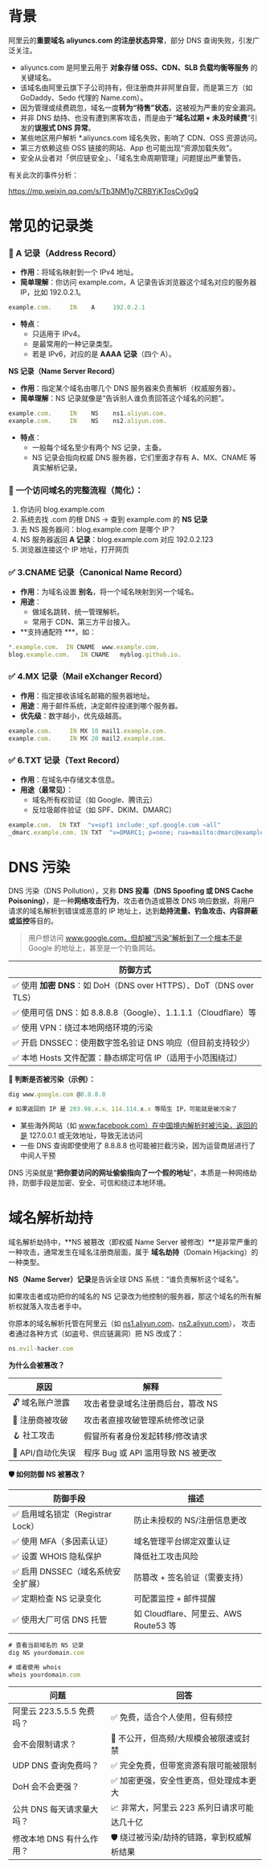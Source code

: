 # 背景

阿里云的**重要域名 aliyuncs.com 的注册状态异常**，部分 DNS 查询失败，引发广泛关注。

- aliyuncs.com 是阿里云用于 **对象存储 OSS、CDN、SLB 负载均衡等服务** 的关键域名。
- 该域名由阿里云旗下子公司持有，但注册商并非阿里自营，而是第三方（如 GoDaddy、Sedo 代理的 Name.com）。
- 因为管理或续费疏忽，域名一度**转为“待售”状态**，这被视为严重的安全漏洞。
- 并非 DNS 劫持、也没有遭到黑客攻击，而是由于“**域名过期 + 未及时续费**”引发的**误报式 DNS 异常**。
- 某些地区用户解析 *.aliyuncs.com 域名失败，影响了 CDN、OSS 资源访问。
- 第三方依赖这些 OSS 链接的网站、App 也可能出现“资源加载失败”。
- 安全从业者对「供应链安全」、「域名生命周期管理」问题提出严重警告。

有关此次的事件分析：

https://mp.weixin.qq.com/s/Tb3NM1g7CRBYjKTosCv0gQ 

# 常见的记录类

### **🔹 A 记录（Address Record）**

- **作用**：将域名映射到一个 IPv4 地址。
- **简单理解**：你访问 example.com，A 记录告诉浏览器这个域名对应的服务器 IP，比如 192.0.2.1。

```jsx
example.com.     IN    A     192.0.2.1
```

- **特点**：
    - 只适用于 IPv4。
    - 是最常用的一种记录类型。
    - 若是 IPv6，对应的是 **AAAA 记录**（四个 A）。

**NS 记录（Name Server Record）**

- **作用**：指定某个域名由哪几个 DNS 服务器来负责解析（权威服务器）。
- **简单理解**：NS 记录就像是“告诉别人谁负责回答这个域名的问题”。

```jsx
example.com.     IN    NS    ns1.aliyun.com.
example.com.     IN    NS    ns2.aliyun.com.
```

- **特点**：
    - 一般每个域名至少有两个 NS 记录，主备。
    - NS 记录会指向权威 DNS 服务器，它们里面才存有 A、MX、CNAME 等真实解析记录。

### **🧠 一个访问域名的完整流程（简化）：**

1. 你访问 blog.example.com
2. 系统去找 .com 的根 DNS → 查到 example.com 的 **NS 记录**
3. 去 NS 服务器问：blog.example.com 是哪个 IP？
4. NS 服务器返回 **A 记录**：blog.example.com 对应 192.0.2.123
5. 浏览器连接这个 IP 地址，打开网页

### **✅ 3.CNAME 记录（Canonical Name Record）**

- **作用**：为域名设置 **别名**，将一个域名映射到另一个域名。
- **用途**：
    - 做域名跳转、统一管理解析。
    - 常用于 CDN、第三方平台接入。
- **支持通配符 ***，如：

```jsx
*.example.com.  IN CNAME  www.example.com.
blog.example.com.   IN CNAME   myblog.github.io.
```

### **✅ 4.MX 记录（Mail eXchanger Record）**

- **作用**：指定接收该域名邮箱的服务器地址。
- **用途**：用于邮件系统，决定邮件投递到哪个服务器。
- **优先级**：数字越小，优先级越高。

```jsx
example.com.     IN MX 10 mail1.example.com.
example.com.     IN MX 20 mail2.example.com.
```

### **✅ 6.TXT 记录（Text Record）**

- **作用**：在域名中存储文本信息。
- **用途（最常见）**：
    - 域名所有权验证（如 Google、腾讯云）
    - 反垃圾邮件验证（如 SPF、DKIM、DMARC）

```jsx
example.com.  IN TXT  "v=spf1 include:_spf.google.com ~all"
_dmarc.example.com. IN TXT  "v=DMARC1; p=none; rua=mailto:dmarc@example.com"
```

# DNS 污染

DNS 污染（DNS Pollution），又称 **DNS 投毒（DNS Spoofing 或 DNS Cache Poisoning）**，是一种**网络攻击行为**，攻击者伪造或篡改 DNS 响应数据，将用户请求的域名解析到错误或恶意的 IP 地址上，达到**劫持流量、钓鱼攻击、内容屏蔽或监控**等目的。

> 用户想访问 www.google.com，但却被“污染”解析到了一个根本不是 Google 的地址上，甚至是一个钓鱼网站。
> 

| **防御方式** |
| --- |
| ✅ 使用 **加密 DNS**：如 DoH（DNS over HTTPS）、DoT（DNS over TLS） |
| ✅ 使用可信 DNS：如 8.8.8.8（Google）、1.1.1.1（Cloudflare）等 |
| ✅ 使用 VPN：绕过本地网络环境的污染 |
| ✅ 开启 DNSSEC：使用数字签名验证 DNS 响应（但目前支持较少） |
| ✅ 本地 Hosts 文件配置：静态绑定可信 IP（适用于小范围绕过） |

**🧪 判断是否被污染（示例）：**

```jsx
dig www.google.com @8.8.8.8

# 如果返回的 IP 是 203.98.x.x、114.114.x.x 等陌生 IP，可能就是被污染了
```

- 某些海外网站（如 www.facebook.com）在中国境内解析时被污染，返回的是 127.0.0.1 或无效地址，导致无法访问
- 一些 DNS 查询即使使用了 8.8.8.8 也可能被拦截污染，因为运营商层进行了中间人干预

DNS 污染就是“**把你要访问的网址偷偷指向了一个假的地址**”，本质是一种网络劫持，防御手段是加密、安全、可信和绕过本地环境。

# 域名解析劫持

域名解析劫持中，**NS 被篡改（即权威 Name Server 被修改）**是非常严重的一种攻击，通常发生在域名注册商层面，属于 **域名劫持**（Domain Hijacking）的一种类型。

**NS（Name Server）记录**是告诉全球 DNS 系统：“谁负责解析这个域名”。

如果攻击者成功把你的域名的 NS 记录改为他控制的服务器，那这个域名的所有解析权就落入攻击者手中。

你原本的域名解析托管在阿里云（如 [ns1.aliyun.com](http://ns1.aliyun.com/)、[ns2.aliyun.com](http://ns2.aliyun.com/)），
攻击者通过各种方式（如盗号、供应链漏洞）把 NS 改成了：

```jsx
ns.evil-hacker.com
```

**为什么会被篡改？**

| **原因** | **解释** |
| --- | --- |
| 🔓 域名账户泄露 | 攻击者登录域名注册商后台，篡改 NS |
| 🐞 注册商被攻破 | 攻击者直接攻破管理系统修改记录 |
| 🪝 社工攻击 | 假冒所有者身份发起转移/修改请求 |
| 🧩 API/自动化失误 | 程序 Bug 或 API 滥用导致 NS 被更改 |

**🛡️ 如何防御 NS 被篡改？**

| **防御手段** | **描述** |
| --- | --- |
| ✅ 启用域名锁定（Registrar Lock） | 防止未授权的 NS/注册信息更改 |
| ✅ 使用 MFA（多因素认证） | 域名管理平台绑定双重认证 |
| ✅ 设置 WHOIS 隐私保护 | 降低社工攻击风险 |
| ✅ 启用 DNSSEC（域名系统安全扩展） | 防篡改 + 签名验证（需要支持） |
| ✅ 定期检查 NS 记录变化 | 可配置监控 + 邮件提醒 |
| ✅ 使用大厂可信 DNS 托管 | 如 Cloudflare、阿里云、AWS Route53 等 |

```jsx
# 查看当前域名的 NS 记录
dig NS yourdomain.com

# 或者使用 whois
whois yourdomain.com
```

| **问题** | **回答** |
| --- | --- |
| 阿里云 223.5.5.5 免费吗？ | ✅ 免费，适合个人使用，但有频控 |
| 会不会限制请求？ | 🚫 不公开，但高频/大规模会被限速或封禁 |
| UDP DNS 查询免费吗？ | ✅ 完全免费，但带宽资源有限可能被限制 |
| DoH 会不会更强？ | ✅ 加密更强，安全性更高，但处理成本更大 |
| 公共 DNS 每天请求量大吗？ | 📈 非常大，阿里云 223 系列日请求可能达几十亿 |
| 修改本地 DNS 有什么作用？ | 🛡️ 绕过被污染/劫持的链路，拿到权威解析结果 |